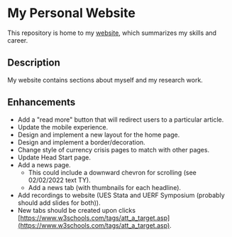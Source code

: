# My Personal Website
This repository is home to my [website](https://daviddyu.com), which summarizes my skills and career.
## Description
My website contains sections about myself and my research work.
## Enhancements
- Add a "read more" button that will redirect users to a particular article.
- Update the mobile experience.
- Design and implement a new layout for the home page.
- Design and implement a border/decoration.
- Change style of currency crisis pages to match with other pages.
- Update Head Start page.
- Add a news page.
  - This could include a downward chevron for scrolling (see 02/02/2022 text TY).
  - Add a news tab (with thumbnails for each headline).
- Add recordings to website (UES Stata and UERF Symposium (probably should add slides for both)).
- New tabs should be created upon clicks [https://www.w3schools.com/tags/att_a_target.asp](https://www.w3schools.com/tags/att_a_target.asp).
